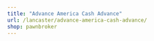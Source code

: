 ```yaml
---
title: "Advance America Cash Advance"
url: /lancaster/advance-america-cash-advance/
shop: pawnbroker
---
```

